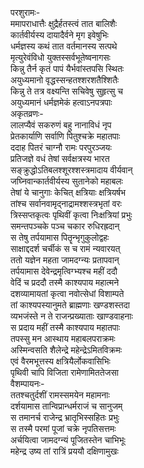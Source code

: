 परशुरामः-  
ममापराधात्तैः क्षुद्रैर्हतस्त्वं तात बालिशैः  
कार्तवीर्यस्य दायादैर्वने मृग इवेषुभिः  
धर्मज्ञस्य कथं तात वर्तमानस्य सत्पथे  
मृत्युरेवंविधो युक्तस्सर्वभूतेष्वनागसः  
किन्नु तैर्न कृतं पापं यैर्भवांस्तपसि स्थितः  
अयुध्यमानो वृद्धस्सन्हतश्शरशतैश्शितैः  
किन्नु ते तत्र वक्ष्यन्ति सचिवेषु सुहृत्सु च  
अयुध्यमानं धर्मज्ञमेकं हत्वाऽनपत्रपाः  
अकृतव्रणः-  
लालप्यैवं सकरुणं बहु नानाविधं नृप  
प्रेतकार्याणि सर्वाणि पितुश्चक्रे महातपाः  
ददाह पितरं चाग्नौ रामः परपुरञ्जयः  
प्रतिजज्ञे वधं तेषां सर्वक्षत्रस्य भारत  
सङ्क्रुद्धोऽतिबलश्शूरश्शस्त्रमादाय वीर्यवान्  
जघ्निवान्कार्तवीर्यस्य सुतानेको महाबलः  
तेषां ये चानुगाः केचित् क्षत्रियाः क्षत्रियर्षभ  
तांश्च सर्वानवामृद्नाद्रामश्शस्त्रभृतां वरः  
त्रिस्सप्तकृत्वः पृथिवीं कृत्वा निःक्षत्रियां प्रभुः  
समन्तपञ्चके पञ्च चकार रुधिरह्रदान्  
स तेषु तर्पयामास पितॄन्भृगुकुलोद्वहः  
साक्षाद्ददर्श चर्चीकं स च रामं न्यवारयत्  
ततो यज्ञेन महता जामदग्न्यः प्रतापवान्  
तर्पयामास देवेन्द्रमृत्विग्भ्यश्च महीं ददौ  
वेदिं च प्रददौ तस्मै काश्यपाय महात्मने  
दशव्यामायतां कृत्वा नवोत्सेधां विशाम्पते  
तां काश्यपस्यानुमते ब्राह्मणाः खण्डशस्तदा  
व्यभजंस्ते न ते राजन्प्रख्याताः खाण्डवाहनाः  
स प्रदाय महीं तस्मै काश्यपाय महातपाः  
तपस्सु मन आस्थाय महाबलपराक्रमः  
अस्मिन्वसति शैलेन्द्रे महेन्द्रेऽमितविक्रमः  
एवं वैरमभूत्तस्य क्षत्रियैर्लोकवासिभिः  
पृथिवी चापि विजिता रामेणामिततेजसा  
वैशम्पायनः-  
ततश्चतुर्दशीं रामस्समयेन महामनाः  
दर्शयामास तान्विप्रान्धर्मराजं च सानुजम्  
स तमानर्च राजेन्द्र भ्रातृभिस्सहितः प्रभुः  
स तस्मै परमां पूजां चक्रे नृपतिसत्तमः  
अर्चयित्वा जामदग्न्यं पूजितस्तेन चाभिभूः  
महेन्द्र उष्य तां रात्रिं प्रययौ दक्षिणामुखः  

